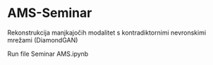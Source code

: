 # AMS-Seminar
Rekonstrukcija manjkajočih modalitet s kontradiktornimi nevronskimi mrežami (DiamondGAN)

Run file Seminar AMS.ipynb
